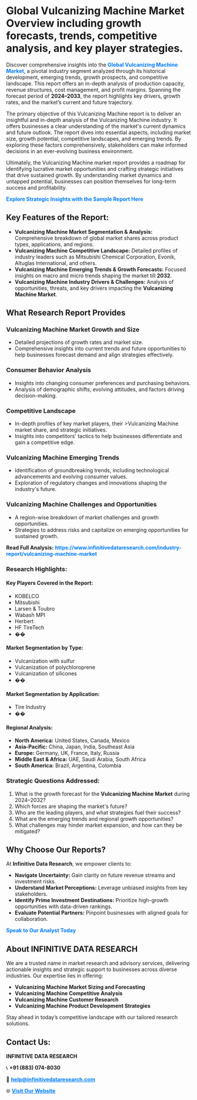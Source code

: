 <h1>Global Vulcanizing Machine Market Overview including growth forecasts, trends, competitive analysis, and key player strategies.</h1>
<p>
Discover comprehensive insights into the 
<a href="https://www.infinitivedataresearch.com/industry-report/vulcanizing-machine-market" rel="dofollow" style="color: #007BFF; text-decoration: none;"><strong>Global Vulcanizing Machine Market</strong></a>, a pivotal industry segment analyzed through its historical development, emerging trends, growth prospects, and competitive landscape. This report offers an in-depth analysis of production capacity, revenue structures, cost management, and profit margins. Spanning the forecast period of <strong>2024–2033</strong>, the report highlights key drivers, growth rates, and the market’s current and future trajectory.
</p>
<p>
The primary objective of this Vulcanizing Machine report is to deliver an insightful and in-depth analysis of the Vulcanizing Machine industry. It offers businesses a clear understanding of the market's current dynamics and future outlook. The report dives into essential aspects, including market size, growth potential, competitive landscapes, and emerging trends. By exploring these factors comprehensively, stakeholders can make informed decisions in an ever-evolving business environment.
</p>
<p>
Ultimately, the Vulcanizing Machine market report provides a roadmap for identifying lucrative market opportunities and crafting strategic initiatives that drive sustained growth. By understanding market dynamics and untapped potential, businesses can position themselves for long-term success and profitability.
</p>
<p>
<a href="https://www.infinitivedataresearch.com/request-sample/reportId=109445" style="color: #007BFF; text-decoration: none;"><strong>Explore Strategic Insights with the Sample Report Here</strong></a>
</p>

<h2>Key Features of the Report:</h2>
<ul>
<li><strong>Vulcanizing Machine Market Segmentation & Analysis:</strong> Comprehensive breakdown of global market shares across product types, applications, and regions.</li>
<li><strong>Vulcanizing Machine Competitive Landscape:</strong> Detailed profiles of industry leaders such as Mitsubishi Chemical Corporation, Evonik, Altuglas International, and others.</li>
<li><strong>Vulcanizing Machine Emerging Trends & Growth Forecasts:</strong> Focused insights on macro and micro trends shaping the market till <strong>2032</strong>.</li>
<li><strong>Vulcanizing Machine Industry Drivers & Challenges:</strong> Analysis of opportunities, threats, and key drivers impacting the <strong>Vulcanizing Machine Market</strong>.</li>
</ul>

<h2>What Research Report Provides</h2>
<h3>Vulcanizing Machine Market Growth and Size</h3>
<ul>
<li>Detailed projections of growth rates and market size.</li>
<li>Comprehensive insights into current trends and future opportunities to help businesses forecast demand and align strategies effectively.</li>
</ul>

<h3>Consumer Behavior Analysis</h3>
<ul>
<li>Insights into changing consumer preferences and purchasing behaviors.</li>
<li>Analysis of demographic shifts, evolving attitudes, and factors driving decision-making.</li>
</ul>

<h3>Competitive Landscape</h3>
<ul>
<li>In-depth profiles of key market players, their >Vulcanizing Machine market share, and strategic initiatives.</li>
<li>Insights into competitors' tactics to help businesses differentiate and gain a competitive edge.</li>
</ul>

<h3>Vulcanizing Machine Emerging Trends</h3>
<ul>
<li>Identification of groundbreaking trends, including technological advancements and evolving consumer values.</li>
<li>Exploration of regulatory changes and innovations shaping the industry's future.</li>
</ul>

<h3>Vulcanizing Machine Challenges and Opportunities</h3>
<ul>
<li>A region-wise breakdown of market challenges and growth opportunities.</li>
<li>Strategies to address risks and capitalize on emerging opportunities for sustained growth.</li>
</ul>
<p><strong>Read Full Analysis:</strong> <a href="https://www.infinitivedataresearch.com/industry-report/vulcanizing-machine-market" rel="dofollow" style="color: #007BFF; text-decoration: none;"><strong>https://www.infinitivedataresearch.com/industry-report/vulcanizing-machine-market</strong></a></p>
<h3>Research Highlights:</h3>
<h4>Key Players Covered in the Report:</h4>
<ul><li>KOBELCO</li><li>Mitsubishi</li><li>Larsen &amp; Toubro</li><li>Wabash MPI</li><li>Herbert</li><li>HF TireTech</li><li>��</li></ul>
<h4>Market Segmentation by Type:</h4>
<ul><li>Vulcanization with sulfur</li><li>Vulcanization of polychloroprene</li><li>Vulcanization of silicones</li><li>��</li></ul>
<h4>Market Segmentation by Application:</h4>
<ul><li>Tire Industry</li><li>��</li></ul>

<h4>Regional Analysis:</h4>
<ul>
<li><strong>North America:</strong> United States, Canada, Mexico</li>
<li><strong>Asia-Pacific:</strong> China, Japan, India, Southeast Asia</li>
<li><strong>Europe:</strong> Germany, UK, France, Italy, Russia</li>
<li><strong>Middle East & Africa:</strong> UAE, Saudi Arabia, South Africa</li>
<li><strong>South America:</strong> Brazil, Argentina, Colombia</li>
</ul>

<h3>Strategic Questions Addressed:</h3>
<ol>
<li>What is the growth forecast for the <strong>Vulcanizing Machine Market</strong> during 2024–2032?</li>
<li>Which forces are shaping the market's future?</li>
<li>Who are the leading players, and what strategies fuel their success?</li>
<li>What are the emerging trends and regional growth opportunities?</li>
<li>What challenges may hinder market expansion, and how can they be mitigated?</li>
</ol>

<h2>Why Choose Our Reports?</h2>
<p>At <strong>Infinitive Data Research</strong>, we empower clients to:</p>
<ul>
<li><strong>Navigate Uncertainty:</strong> Gain clarity on future revenue streams and investment risks.</li>
<li><strong>Understand Market Perceptions:</strong> Leverage unbiased insights from key stakeholders.</li>
<li><strong>Identify Prime Investment Destinations:</strong> Prioritize high-growth opportunities with data-driven rankings.</li>
<li><strong>Evaluate Potential Partners:</strong> Pinpoint businesses with aligned goals for collaboration.</li>
</ul>
<p><a href="https://www.infinitivedataresearch.com/industry-report/vulcanizing-machine-market" rel="dofollow" style="color: #007BFF; text-decoration: none;"><strong>Speak to Our Analyst Today</strong></a></p>

<h2>About INFINITIVE DATA RESEARCH</h2>
<p>We are a trusted name in market research and advisory services, delivering actionable insights and strategic support to businesses across diverse industries. Our expertise lies in offering:</p>
<ul>
<li><strong>Vulcanizing Machine Market Sizing and Forecasting</strong></li>
<li><strong>Vulcanizing Machine Competitive Analysis</strong></li>
<li><strong>Vulcanizing Machine Customer Research</strong></li>
<li><strong>Vulcanizing Machine Product Development Strategies</strong></li>
</ul>
<p>Stay ahead in today’s competitive landscape with our tailored research solutions.</p>

<h2>Contact Us:</h2>
<p><strong>INFINITIVE DATA RESEARCH</strong></p>
<p>📞 <strong>+91 (883) 074-8030</strong></p>
<p>📧 <strong><a href="mailto:help@infinitivedataresearch.com" style="color: #007BFF;">help@infinitivedataresearch.com</a></strong></p>
<p>🌐 <strong><a href="https://www.infinitivedataresearch.com" rel="dofollow" style="color: #007BFF;">Visit Our Website</a></strong></p>